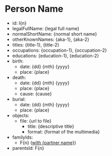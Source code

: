 # Person Name
- id: I{n}
- legalFullName: {legal full name}
- normalShortName: {normal short name}
- otherKnownNames: {aka-1}, {aka-2}
- titles: {title-1}, {title-2}
- occupations: {occupation-1}, {occupation-2}
- educations: {education-1}, {education-2}
- birth:
  - date: {dd} {mth} {yyyy}
  - place: {place}
- death:
  - date: {dd} {mth} {yyyy}
  - place: {place}
  - cause: {cause}
- burial:
  - date: {dd} {mth} {yyyy}
  - place: {place}
- objects:
  - file: {url to file}
    - title: {descriptive title}
    - format: {format of the multimedia}
- familyIds:
  - F{n} ([with {partner name}](../../families/F{n}))
- parentsId: F{n}
